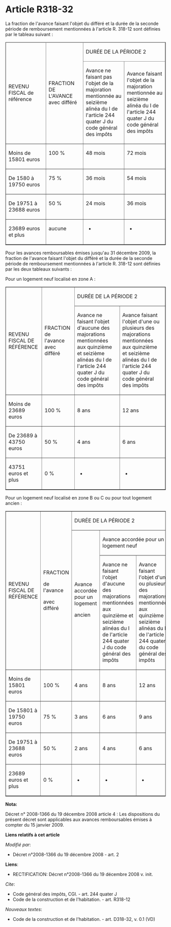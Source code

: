 # Article R318-32

La fraction de l'avance faisant l'objet du différé et la durée de la seconde période de remboursement mentionnées à l'article
R. 318-12 sont définies par le tableau suivant : 
<table cellspacing="1" border="1" cellpadding="0">
  <thead>
    <tr>
      <td rowspan="2" width="117">

REVENU FISCAL de référence 

</td>
      <td rowspan="2" width="104">

FRACTION DE L'AVANCE avec différé 

</td>
      <td colspan="2" width="234">

DURÉE DE LA PÉRIODE 2 

</td>
    </tr>
    <tr>
      <td width="117">

Avance ne faisant pas l'objet de la majoration mentionnée au seizième alinéa du I de l'article 244 quater J du code général
des impôts 

</td>
      <td width="117">

Avance faisant l'objet de la majoration mentionnée au seizième alinéa du I de l'article 244 quater J du code général des
impôts 

</td>
    </tr>
  </thead>
  <tbody>
    <tr>
      <td valign="top">

Moins de 15801 euros 

</td>
      <td valign="top">

100 % 

</td>
      <td valign="top">

48 mois 

</td>
      <td valign="top">

72 mois 

</td>
    </tr>
    <tr>
      <td valign="top">

De 1580 à 19750 euros 

</td>
      <td valign="top">

75 % 

</td>
      <td valign="top">

36 mois 

</td>
      <td valign="top">

54 mois 

</td>
    </tr>
    <tr>
      <td valign="top">

De 19751 à 23688 euros 

</td>
      <td valign="top">

50 % 

</td>
      <td valign="top">

24 mois 

</td>
      <td valign="top">

36 mois 

</td>
    </tr>
    <tr>
      <td valign="top">

23689 euros et plus 

</td>
      <td valign="top">

aucune

</td>
      <td valign="top">

-

</td>
      <td valign="top">

-

</td>
    </tr>
  </tbody>
</table>

Pour les avances remboursables émises jusqu'au 31 décembre 2009, la fraction de l'avance faisant l'objet du différé et la
durée de la seconde période de remboursement mentionnées à l'article R. 318-12 sont définies par les deux tableaux
suivants :  

Pour un logement neuf localisé en zone A : 

<table border="1" cellpadding="0">
  <tbody>
    <tr>
      <td rowspan="2">

REVENU FISCAL DE RÉFÉRENCE 

</td>
      <td rowspan="2">

FRACTION de l'avance avec différé 

</td>
      <td colspan="2">

DURÉE DE LA PÉRIODE 2 

</td>
    </tr>
    <tr>
      <td>

Avance ne faisant l'objet d'aucune des majorations mentionnées aux quinzième et seizième alinéas du I de l'article 244 quater
J du code général des impôts 

</td>
      <td>

Avance faisant l'objet d'une ou plusieurs des majorations mentionnées aux quinzième et seizième alinéas du I de l'article 244
quater J du code général des impôts 

</td>
    </tr>
    <tr>
      <td>

Moins de 23689 euros 

</td>
      <td>

100 % 

</td>
      <td>

8 ans 

</td>
      <td>

12 ans 

</td>
    </tr>
    <tr>
      <td>

De 23689 à 43750 euros 

</td>
      <td>

50 % 

</td>
      <td>

4 ans 

</td>
      <td>

6 ans 

</td>
    </tr>
    <tr>
      <td>

43751 euros et plus 

</td>
      <td>

0 %

</td>
      <td>

-

</td>
      <td>

-

</td>
    </tr>
  </tbody>
</table>

Pour un logement neuf localisé en zone B ou C ou pour tout logement ancien :   

<table border="1" cellpadding="0">
  <tbody>
    <tr>
      <td rowspan="3">

REVENU FISCAL DE RÉFÉRENCE

</td>
      <td rowspan="3">

FRACTION

de l'avance

avec différé

</td>
      <td colspan="3">

DURÉE DE LA PÉRIODE 2

</td>
    </tr>
    <tr>
      <td rowspan="2">

Avance accordée pour un logement

ancien

</td>
      <td colspan="2">

Avance accordée pour un logement neuf

</td>
    </tr>
    <tr>
      <td>

Avance ne faisant l'objet d'aucune des majorations mentionnées aux quinzième et seizième alinéas du I de l'article 244 quater
J du code général des impôts

</td>
      <td>

Avance faisant l'objet d'une ou plusieurs des majorations mentionnées aux quinzième et seizième alinéas du I de l'article 244
quater J du code général des impôts

</td>
    </tr>
    <tr>
      <td>

Moins de 15801 euros 

</td>
      <td>

100 %

</td>
      <td>

4 ans

</td>
      <td>

8 ans

</td>
      <td>

12 ans

</td>
    </tr>
    <tr>
      <td>

De 15801 à 19750 euros 

</td>
      <td>

75 %

</td>
      <td>

3 ans

</td>
      <td>

6 ans

</td>
      <td>

9 ans

</td>
    </tr>
    <tr>
      <td>

De 19751 à 23688 euros 

</td>
      <td>

50 %

</td>
      <td>

2 ans

</td>
      <td>

4 ans

</td>
      <td>

6 ans

</td>
    </tr>
    <tr>
      <td>

23689 euros et plus 

</td>
      <td>

0 %

</td>
      <td>

-

</td>
      <td>

-

</td>
      <td>

-

</td>
    </tr>
  </tbody>
</table>

**Nota:**

Décret n° 2008-1366 du 19 décembre 2008 article 4 : Les dispositions du présent décret sont applicables aux avances
remboursables émises à compter du 15 janvier 2009.

**Liens relatifs à cet article**

_Modifié par_:

  - Décret n°2008-1366 du 19 décembre 2008 - art. 2

**Liens**:

  - RECTIFICATION: Décret n°2008-1366 du 19 décembre 2008 v. init.

_Cite_:

  - Code général des impôts, CGI. - art. 244 quater J
  - Code de la construction et de l'habitation. - art. R318-12

_Nouveaux textes_:

  - Code de la construction et de l'habitation. - art. D318-32, v. 0.1 (VD)
